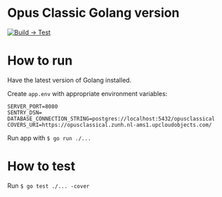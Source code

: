 # Opus Classic Golang version

[![Build → Test](https://github.com/Droidion/opus-classical-golang/actions/workflows/build.yml/badge.svg)](https://github.com/Droidion/opus-classical-golang/actions/workflows/build.yml)

# How to run

Have the latest version of Golang installed.

Create `app.env` with appropriate environment variables:

```dotenv
SERVER_PORT=8080
SENTRY_DSN=
DATABASE_CONNECTION_STRING=postgres://localhost:5432/opusclassical
COVERS_URI=https://opusclassical.zunh.nl-ams1.upcloudobjects.com/
```

Run app with `$ go run ./...`

# How to test

Run `$ go test ./... -cover`